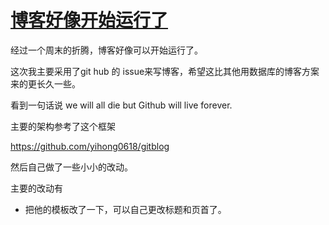 # [博客好像开始运行了](https://github.com/cufezhusy/cufezhusy.github.io/issues/3)

经过一个周末的折腾，博客好像可以开始运行了。

这次我主要采用了git hub 的 issue来写博客，希望这比其他用数据库的博客方案来的更长久一些。


看到一句话说 we will all die but Github will live forever.

主要的架构参考了这个框架 

https://github.com/yihong0618/gitblog

然后自己做了一些小小的改动。

主要的改动有

- 把他的模板改了一下，可以自己更改标题和页首了。